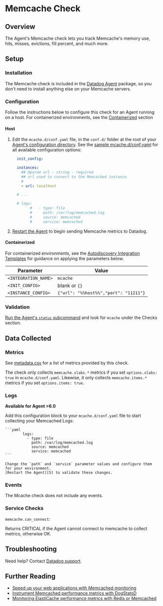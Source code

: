 # Memcache Check

## Overview

The Agent's Memcache check lets you track Memcache's memory use, hits, misses, evictions, fill percent, and much more.

## Setup
### Installation

The Memcache check is included in the [Datadog Agent][2] package, so you don't need to install anything else on your Memcache servers.

### Configuration

Follow the instructions below to configure this check for an Agent running on a host. For containerized environments, see the [Containerized](#containerized) section

#### Host

1. Edit the `mcache.d/conf.yaml` file, in the `conf.d/` folder at the root of your [Agent's configuration directory][3].
  See the [sample mcache.d/conf.yaml][4] for all available configuration options:

    ```yaml
      init_config:

      instances:
        ## @param url - string - required
        ## url used to connect to the Memcached instance.
        #
        - url: localhost

      # ...

      # logs:
			#   - type: file
			#     path: /var/log/memcached.log
			#     source: memcached
			#     service: memcached
    ```

2. [Restart the Agent][5] to begin sending Memcache metrics to Datadog.

#### Containerized

For containerized environments, see the [Autodiscovery Integration Templates][1] for guidance on applying the parameters below.

| Parameter            | Value                                 |
|----------------------|---------------------------------------|
| `<INTEGRATION_NAME>` | `mcache`                              |
| `<INIT_CONFIG>`      | blank or `{}`                         |
| `<INSTANCE_CONFIG>`  | `{"url": "%%host%%","port": "11211"}` |

### Validation

[Run the Agent's `status` subcommand][6] and look for `mcache` under the Checks section.

## Data Collected
### Metrics

See [metadata.csv][7] for a list of metrics provided by this check.

The check only collects `memcache.slabs.*` metrics if you set `options.slabs: true` in `mcache.d/conf.yaml`. Likewise, it only collects `memcache.items.*` metrics if you set `options.items: true`.

### Logs

**Available for Agent >6.0**

Add this configuration block to your `mcache.d/conf.yaml` file to start collecting your Memcached Logs:

    ```yaml
			logs:
			  - type: file
			    path: /var/log/memcached.log
			    source: memcached
			    service: memcached
    ```

    Change the `path` and `service` parameter values and configure them for your environment.
    [Restart the Agent][5] to validate these changes.


### Events
The Mcache check does not include any events.

### Service Checks

`memcache.can_connect`:

Returns CRITICAL if the Agent cannot connect to memcache to collect metrics, otherwise OK.

## Troubleshooting
Need help? Contact [Datadog support][8].

## Further Reading

* [Speed up your web applications with Memcached monitoring][9]
* [Instrument Memcached performance metrics with DogStatsD][10]
* [Monitoring ElastiCache performance metrics with Redis or Memcached][11]


[1]: https://docs.datadoghq.com/agent/autodiscovery/integrations
[2]: https://app.datadoghq.com/account/settings#agent
[3]: https://docs.datadoghq.com/agent/guide/agent-configuration-files/?tab=agentv6#agent-configuration-directory
[4]: https://github.com/DataDog/integrations-core/blob/master/mcache/datadog_checks/mcache/data/conf.yaml.example
[5]: https://docs.datadoghq.com/agent/guide/agent-commands/?tab=agentv6#start-stop-and-restart-the-agent
[6]: https://docs.datadoghq.com/agent/guide/agent-commands/?tab=agentv6#agent-status-and-information
[7]: https://github.com/DataDog/integrations-core/blob/master/mcache/metadata.csv
[8]: https://docs.datadoghq.com/help
[9]: https://www.datadoghq.com/blog/speed-up-web-applications-memcached
[10]: https://www.datadoghq.com/blog/instrument-memcached-performance-metrics-dogstatsd
[11]: https://www.datadoghq.com/blog/monitoring-elasticache-performance-metrics-with-redis-or-memcached
